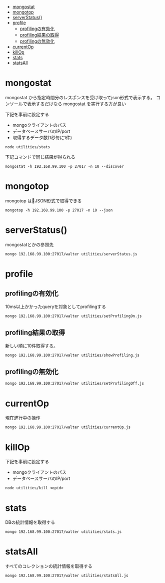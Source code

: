 <!-- TOC -->

- [mongostat](#mongostat)
- [mongotop](#mongotop)
- [serverStatus()](#serverstatus)
- [profile](#profile)
	- [profilingの有効化](#profilingの有効化)
	- [profiling結果の取得](#profiling結果の取得)
	- [profilingの無効化](#profilingの無効化)
- [currentOp](#currentop)
- [killOp](#killop)
- [stats](#stats)
- [statsAll](#statsall)

<!-- /TOC -->

# mongostat
mongostat から指定時間分のレスポンスを受け取ってjson形式で表示する。
コンソールで表示するだけなら mongostat を実行する方が良い

下記を事前に設定する
* mongoクライアントのパス
* データベースサーバのIP/port
* 取得するデータ数(1秒毎に1件)
```
node utilities/stats
```
下記コマンドで同じ結果が得られる
```
mongostat -h 192.168.99.100 -p 27017 -n 10 --discover
```

# mongotop
mongotop はJSON形式で取得できる
```
mongotop -h 192.168.99.100 -p 27017 -n 10 --json
```

# serverStatus()
mongostatとかの参照先
```
mongo 192.168.99.100:27017/walter utilities/serverStatus.js
```

# profile
## profilingの有効化
10ms以上かかったqueryを対象としてprofilingする
```
mongo 192.168.99.100:27017/walter utilities/setProfilingOn.js
```

## profiling結果の取得

新しい順に10件取得する。
```
mongo 192.168.99.100:27017/walter utilities/showProfiling.js
```

## profilingの無効化
```
mongo 192.168.99.100:27017/walter utilities/setProfilingOff.js
```

# currentOp
現在進行中の操作
```
mongo 192.168.99.100:27017/walter utilities/current0p.js
```

# killOp
下記を事前に設定する
* mongoクライアントのパス
* データベースサーバのIP/port

```
node utilities/kill <opid>
```

# stats
DBの統計情報を取得する
```
mongo 192.168.99.100:27017/walter utilities/stats.js
```


# statsAll
すべてのコレクションの統計情報を取得する
```
mongo 192.168.99.100:27017/walter utilities/statsAll.js
```
